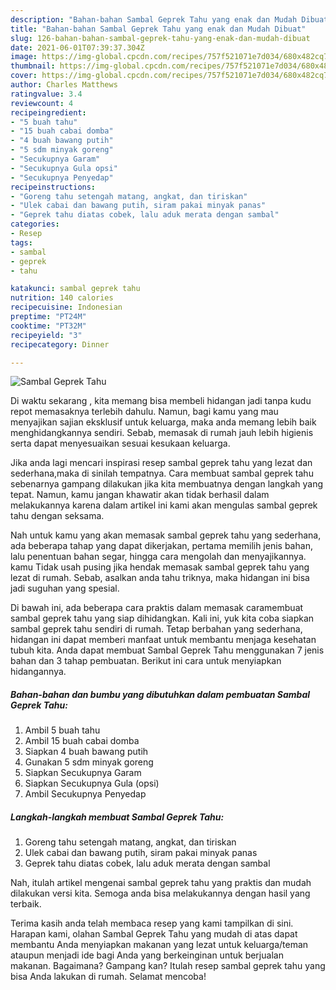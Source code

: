 ```yaml
---
description: "Bahan-bahan Sambal Geprek Tahu yang enak dan Mudah Dibuat"
title: "Bahan-bahan Sambal Geprek Tahu yang enak dan Mudah Dibuat"
slug: 126-bahan-bahan-sambal-geprek-tahu-yang-enak-dan-mudah-dibuat
date: 2021-06-01T07:39:37.304Z
image: https://img-global.cpcdn.com/recipes/757f521071e7d034/680x482cq70/sambal-geprek-tahu-foto-resep-utama.jpg
thumbnail: https://img-global.cpcdn.com/recipes/757f521071e7d034/680x482cq70/sambal-geprek-tahu-foto-resep-utama.jpg
cover: https://img-global.cpcdn.com/recipes/757f521071e7d034/680x482cq70/sambal-geprek-tahu-foto-resep-utama.jpg
author: Charles Matthews
ratingvalue: 3.4
reviewcount: 4
recipeingredient:
- "5 buah tahu"
- "15 buah cabai domba"
- "4 buah bawang putih"
- "5 sdm minyak goreng"
- "Secukupnya Garam"
- "Secukupnya Gula opsi"
- "Secukupnya Penyedap"
recipeinstructions:
- "Goreng tahu setengah matang, angkat, dan tiriskan"
- "Ulek cabai dan bawang putih, siram pakai minyak panas"
- "Geprek tahu diatas cobek, lalu aduk merata dengan sambal"
categories:
- Resep
tags:
- sambal
- geprek
- tahu

katakunci: sambal geprek tahu 
nutrition: 140 calories
recipecuisine: Indonesian
preptime: "PT24M"
cooktime: "PT32M"
recipeyield: "3"
recipecategory: Dinner

---
```



![Sambal Geprek Tahu](https://img-global.cpcdn.com/recipes/757f521071e7d034/680x482cq70/sambal-geprek-tahu-foto-resep-utama.jpg)

Di waktu  sekarang , kita memang bisa membeli hidangan jadi tanpa kudu repot memasaknya terlebih dahulu. Namun, bagi kamu yang mau menyajikan sajian eksklusif untuk keluarga, maka anda memang lebih baik menghidangkannya sendiri. Sebab, memasak di rumah jauh lebih higienis serta dapat menyesuaikan sesuai kesukaan keluarga.

Jika anda lagi mencari inspirasi resep sambal geprek tahu yang lezat dan sederhana,maka di sinilah tempatnya. Cara membuat sambal geprek tahu  sebenarnya gampang dilakukan jika kita membuatnya dengan langkah yang tepat. Namun, kamu jangan khawatir akan tidak berhasil dalam melakukannya 
karena dalam artikel ini kami akan mengulas sambal geprek tahu dengan seksama.  



Nah untuk kamu yang akan memasak sambal geprek tahu yang sederhana, ada beberapa tahap yang dapat dikerjakan, pertama memilih jenis bahan, lalu penentuan bahan segar, hingga cara mengolah dan menyajikannya. kamu Tidak usah pusing jika hendak memasak sambal geprek tahu yang lezat di rumah. Sebab, asalkan anda  tahu triknya, maka hidangan ini bisa jadi suguhan yang spesial.

Di bawah ini, ada beberapa cara praktis  dalam memasak caramembuat sambal geprek tahu yang siap dihidangkan. Kali ini, yuk kita coba siapkan sambal geprek tahu sendiri di rumah. Tetap berbahan yang sederhana, hidangan ini dapat memberi manfaat untuk membantu menjaga kesehatan tubuh kita. Anda dapat membuat Sambal Geprek Tahu menggunakan 7 jenis bahan dan 3 tahap pembuatan. Berikut ini cara untuk menyiapkan hidangannya.

<!--inarticleads1-->

##### Bahan-bahan dan bumbu yang dibutuhkan dalam pembuatan Sambal Geprek Tahu:

1. Ambil 5 buah tahu
1. Ambil 15 buah cabai domba
1. Siapkan 4 buah bawang putih
1. Gunakan 5 sdm minyak goreng
1. Siapkan Secukupnya Garam
1. Siapkan Secukupnya Gula (opsi)
1. Ambil Secukupnya Penyedap




<!--inarticleads2-->

##### Langkah-langkah membuat Sambal Geprek Tahu:

1. Goreng tahu setengah matang, angkat, dan tiriskan
1. Ulek cabai dan bawang putih, siram pakai minyak panas
1. Geprek tahu diatas cobek, lalu aduk merata dengan sambal




Nah, itulah artikel mengenai  sambal geprek tahu  yang praktis dan mudah dilakukan versi kita. Semoga anda bisa melakukannya dengan hasil yang terbaik. 

Terima kasih anda telah membaca resep yang kami tampilkan di sini. Harapan kami, olahan  Sambal Geprek Tahu yang mudah di atas dapat membantu Anda menyiapkan makanan yang lezat untuk keluarga/teman ataupun menjadi ide bagi Anda yang berkeinginan untuk berjualan makanan. Bagaimana? Gampang kan? Itulah resep sambal geprek tahu yang bisa Anda lakukan di rumah. Selamat mencoba!

